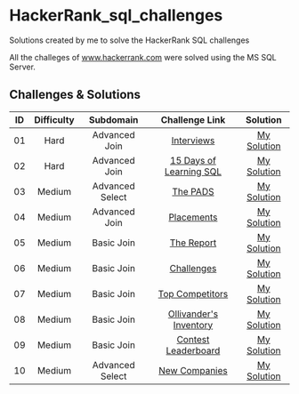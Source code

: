 # HackerRank_sql_challenges
Solutions created by me to solve the HackerRank SQL challenges

All the challeges of www.hackerrank.com were solved using the MS SQL Server. 

## Challenges & Solutions

ID | Difficulty | Subdomain | Challenge Link | Solution
:-----:|:-----:|:-------:|:-------:|:-------:
01 | Hard | Advanced Join | [Interviews](https://www.hackerrank.com/challenges/interviews/problem) | [My Solution](https://github.com/analimaps/HackerRank_sql_challenges/blob/main/01_Interviews.sql) |
02 | Hard | Advanced Join | [15 Days of Learning SQL](https://www.hackerrank.com/challenges/15-days-of-learning-sql/problem) | [My Solution](https://github.com/analimaps/HackerRank_sql_challenges/blob/main/02_15_Days_%20of_Learning_SQL.sql) |
03 | Medium | Advanced Select | [The PADS](https://www.hackerrank.com/challenges/the-pads/problem) | [My Solution](https://github.com/analimaps/HackerRank_sql_challenges/blob/main/03_The_pads.sql) |
04 | Medium | Advanced Join | [Placements](https://www.hackerrank.com/challenges/placements/problem) | [My Solution](https://github.com/analimaps/HackerRank_sql_challenges/blob/main/04_Placements.sql) |
05 | Medium | Basic Join | [The Report](https://www.hackerrank.com/challenges/the-report/problem) | [My Solution](https://github.com/analimaps/HackerRank_sql_challenges/blob/main/05_The_Report.sql) |
06 | Medium | Basic Join | [Challenges](https://www.hackerrank.com/challenges/challenges/problem) | [My Solution](https://github.com/analimaps/HackerRank_sql_challenges/blob/main/Challenges.sql) |
07 | Medium | Basic Join | [Top Competitors](https://www.hackerrank.com/challenges/full-score/problem) | [My Solution](https://github.com/analimaps/HackerRank_sql_challenges/blob/main/07_top_competitors.sql) |
08 | Medium | Basic Join | [Ollivander's Inventory](https://www.hackerrank.com/challenges/harry-potter-and-wands/problem) | [My Solution](https://github.com/analimaps/HackerRank_sql_challenges/blob/main/08_Ollivanders_Inventory) |
09 | Medium | Basic Join | [Contest Leaderboard](https://www.hackerrank.com/challenges/contest-leaderboard/problem) | [My Solution](https://github.com/analimaps/HackerRank_sql_challenges/blob/main/09_Contest_Leaderboard.sql) |
10 | Medium | Advanced Select | [New Companies](https://www.hackerrank.com/challenges/the-company/problem) | [My Solution](https://github.com/analimaps/HackerRank_sql_challenges/blob/main/10_New_Companies) |







